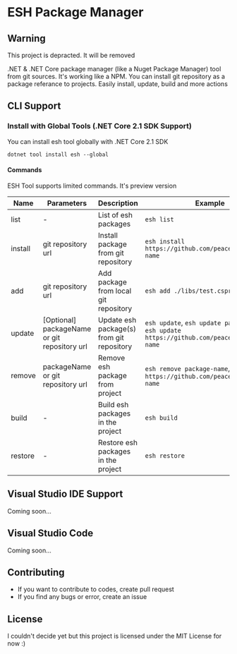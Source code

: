 # ESH Package Manager

## Warning

This project is depracted. It will be removed

.NET & .NET Core package manager (like a Nuget Package Manager) tool from git sources. It's working like a NPM. You can install git repository as a package referance to projects. Easily install, update, build and more actions

## CLI Support

### Install with Global Tools (.NET Core 2.1 SDK Support)

You can install esh tool globally with .NET Core 2.1 SDK

```
dotnet tool install esh --global
```

#### Commands

ESH Tool supports limited commands. It's preview version

|Name|Parameters|Description|Example|
|--------------|-------------|-------------|-------------------------|
|list| - | List of esh packages | `esh list`
|install| git repository url | Install package from git repository | `esh install https://github.com/peacecwz/package-name` 
|add| git repository url | Add package from local git repository | `esh add ./libs/test.csproj`
|update| [Optional] packageName or git repository url | Update esh package(s) from git repository | `esh update`, `esh update package-name`, `esh update https://github.com/peacecwz/package-name` 
|remove| packageName or git repository url | Remove esh package from project | `esh remove package-name`, `esh remove https://github.com/peacecwz/package-name`
|build| - | Build esh packages in the project | `esh build`
|restore| - | Restore esh packages in the project | `esh restore`

## Visual Studio IDE Support

Coming soon...

## Visual Studio Code 

Coming soon...


## Contributing

* If you want to contribute to codes, create pull request
* If you find any bugs or error, create an issue

## License

I couldn't decide yet but this project is licensed under the MIT License for now :)

